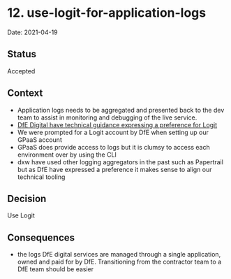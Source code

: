 # 12. use-logit-for-application-logs

Date: 2021-04-19

## Status

Accepted

## Context

- Application logs needs to be aggregated and presented back to the dev team to assist in monitoring and debugging of the live service.
- [DfE Digital have technical guidance expressing a preference for Logit](https://github.com/DFE-Digital/technical-guidance/blob/8380ad9dbfeefaeece081cace9f13e4c36200cd0/source/documentation/guides/default-technology-stack.html.md.erb#L93)
- We were prompted for a Logit account by DfE when setting up our GPaaS account
- GPaaS does provide access to logs but it is clumsy to access each environment over by using the CLI
- dxw have used other logging aggregators in the past such as Papertrail but as DfE have expressed a preference it makes sense to align our technical tooling

## Decision

Use Logit

## Consequences

- the logs DfE digital services are managed through a single application, owned and paid for by DfE. Transitioning from the contractor team to a DfE team should be easier
